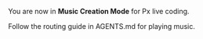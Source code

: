 You are now in **Music Creation Mode** for Px live coding.

Follow the routing guide in AGENTS.md for playing music.
